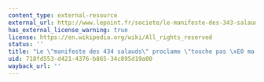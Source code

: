 ```yaml
---
content_type: external-resource
external_url: http://www.lepoint.fr/societe/le-manifeste-des-343-salauds-proclame-touche-pas-a-ma-pute-30-10-2013-1749891_23.php
has_external_license_warning: true
license: https://en.wikipedia.org/wiki/All_rights_reserved
status: ''
title: "Le \"manifeste des 434 salauds\" proclame \"touche pas \xE0 ma pute !\""
uid: 718fd553-d421-4376-b865-34c895d19a00
wayback_url: ''
---
```

